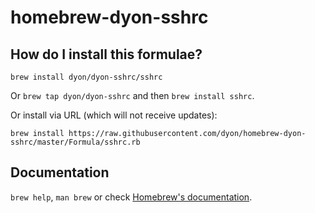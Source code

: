 # homebrew-dyon-sshrc

## How do I install this formulae?

`brew install dyon/dyon-sshrc/sshrc`

Or `brew tap dyon/dyon-sshrc` and then `brew install sshrc`.

Or install via URL (which will not receive updates):

```
brew install https://raw.githubusercontent.com/dyon/homebrew-dyon-sshrc/master/Formula/sshrc.rb
```

## Documentation
`brew help`, `man brew` or check [Homebrew's documentation](https://docs.brew.sh).
